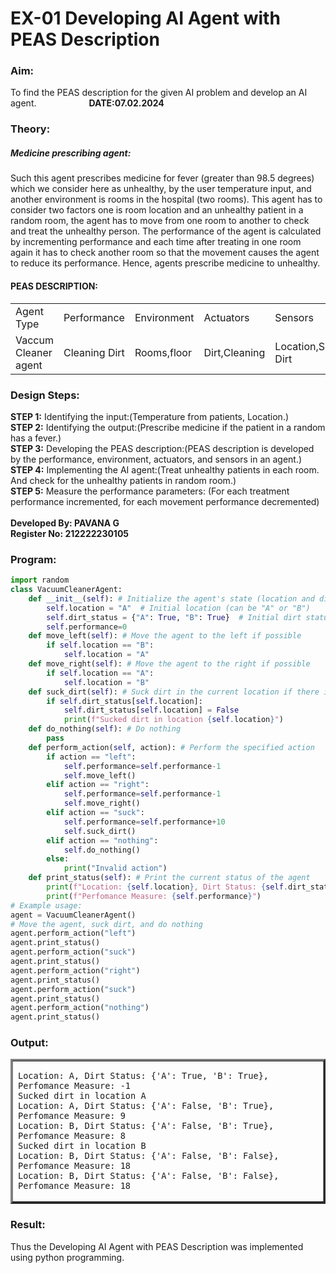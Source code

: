 # EX-01 Developing AI Agent with PEAS Description

### Aim:
To find the PEAS description for the given AI problem and develop an AI agent.&emsp;&emsp;&emsp;&emsp;&emsp;&emsp;**DATE:07.02.2024**
### Theory:
##### Medicine prescribing agent:
<p>Such this agent prescribes medicine for fever (greater than 98.5 degrees) which we consider here as unhealthy, by the user temperature input, and another environment is rooms in the hospital (two rooms). This agent has to consider two factors one is room location and an unhealthy patient in a random room, the agent has to move from one room to another to check and treat the unhealthy person. The performance of the agent is calculated by incrementing performance and each time after treating in one room again it has to check another room so that the movement causes the agent to reduce its performance. Hence, agents prescribe medicine to unhealthy.</p>

#### PEAS DESCRIPTION:
<table>
  <tr>
    <td> Agent Type </td>
    <td> Performance </td>
     <td> Environment </td>
    <td> Actuators </td>
    <td> Sensors </td>
  </tr>
    <tr>
    <td> Vaccum Cleaner agent </td>
    <td> Cleaning Dirt </td>
     <td> Rooms,floor  </td>
    <td> Dirt,Cleaning </td>
    <td> Location,Sensing Dirt </td>
  </tr>
</table>

### Design Steps:
**STEP 1:** Identifying the input:(Temperature from patients, Location.)<br>
**STEP 2:** Identifying the output:(Prescribe medicine if the patient in a random has a fever.)<br>
**STEP 3:** Developing the PEAS description:(PEAS description is developed by the performance, environment, actuators, and sensors in an agent.)<br>
**STEP 4:** Implementing the AI agent:(Treat unhealthy patients in each room. And check for the unhealthy patients in random room.)<br>
**STEP 5:** Measure the performance parameters: (For each treatment performance incremented, for each movement performance decremented)<br><br>
**Developed By: PAVANA G**<br>
**Register No: 212222230105**
### Program:
```Python
import random
class VacuumCleanerAgent:
    def __init__(self): # Initialize the agent's state (location and dirt status)
        self.location = "A"  # Initial location (can be "A" or "B")
        self.dirt_status = {"A": True, "B": True}  # Initial dirt status (False means no dirt)
        self.performance=0
    def move_left(self): # Move the agent to the left if possible
        if self.location == "B":
            self.location = "A"
    def move_right(self): # Move the agent to the right if possible
        if self.location == "A":
            self.location = "B"
    def suck_dirt(self): # Suck dirt in the current location if there is dirt
        if self.dirt_status[self.location]:
            self.dirt_status[self.location] = False
            print(f"Sucked dirt in location {self.location}")
    def do_nothing(self): # Do nothing
        pass
    def perform_action(self, action): # Perform the specified action
        if action == "left":
            self.performance=self.performance-1
            self.move_left()
        elif action == "right":
            self.performance=self.performance-1
            self.move_right()
        elif action == "suck":
            self.performance=self.performance+10
            self.suck_dirt()
        elif action == "nothing":
            self.do_nothing()
        else:
            print("Invalid action")
    def print_status(self): # Print the current status of the agent
        print(f"Location: {self.location}, Dirt Status: {self.dirt_status}, ",end="")
        print(f"Perfomance Measure: {self.performance}")
# Example usage:
agent = VacuumCleanerAgent()
# Move the agent, suck dirt, and do nothing
agent.perform_action("left")
agent.print_status()
agent.perform_action("suck")
agent.print_status()
agent.perform_action("right")
agent.print_status()
agent.perform_action("suck")
agent.print_status()
agent.perform_action("nothing")
agent.print_status()
```
### Output:
<table border=3>
<tr>
<td >
  
```
Location: A, Dirt Status: {'A': True, 'B': True}, Perfomance Measure: -1         
Sucked dirt in location A
Location: A, Dirt Status: {'A': False, 'B': True}, Perfomance Measure: 9
Location: B, Dirt Status: {'A': False, 'B': True}, Perfomance Measure: 8
Sucked dirt in location B
Location: B, Dirt Status: {'A': False, 'B': False}, Perfomance Measure: 18
Location: B, Dirt Status: {'A': False, 'B': False}, Perfomance Measure: 18
```
</td>
</tr> 
</table>

### Result:
Thus the Developing AI Agent with PEAS Description was implemented using python programming.
